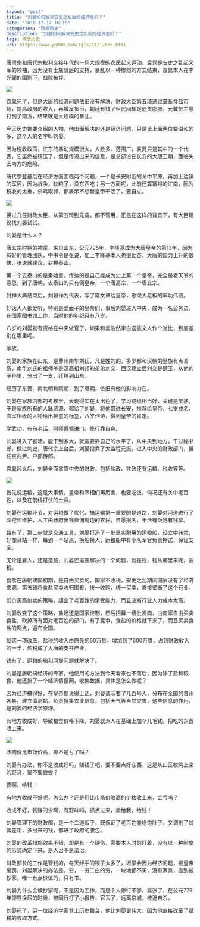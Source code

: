 ```yaml
---
layout: "post"
title: "刘晏如何解决安史之乱后的经济危机？"
date: "2018-12-17 16:15"
categories: "隋唐历史"
description: "刘晏如何解决安史之乱后的经济危机？"
tags: 隋唐历史
url: https://www.y5000.com/zgls/st/17065.html
---
```






唐肃宗和唐代宗权利交接年代的一场大规模的农民起义运动。袁晁是安史之乱起义军的领袖，因为没有士族阶层的支持，暴乱以一种惨烈的方式结束，袁晁本人在李光弼的围剿下，战败被俘。

![](https://img.y5000.com/uploads/allimg/170315/8-1F315103ZK54.jpg)

袁晁死了，但是大唐的经济问题依旧没有解决，财政大臣第五琦通过垄断食盐市场，提高政府的收入，再增发货币，朝廷有钱了但民间却是通货膨胀，元载把主意打到了南方，结果就是大规模的暴乱。

今天历史崔要介绍的人物，他出面解决的还是经济问题，只是比上面两位要温和的多，这个人的名字叫刘晏。

因为税收政策，江东的暴动规模很大，人数多、范围广，袁晁只是其中的一个代表，它虽然被镇压了，但是传递出来的信息，是总部设在长安的大唐王朝，面临失去南方的危险。

唐代宗登基后在经济方面面临两个问题，一个是长安附近的关中平原，再加上边镇的军区，因为战争，缺粮了，没东西吃；另一方面呢，此前还算富裕的江南，因为税收的太重，杀鸡取卵，都表示不想替皇帝干活了，要自立。

![](https://img.y5000.com/uploads/allimg/170315/8-1F31510393HR.jpg)

换过几任财政大臣，从第五琦到元载，都不管用，正是在这样的背景下，有大臣建议找刘晏试试。

刘晏是什么人？

唐玄宗时期的神童，来自山东，公元725年，李隆基成为大唐皇帝的第13年，因为有好的管理团队，中书令是张说，加上李隆基本人也很勤奋，大唐的国力上升的很快，张说就建议，封禅泰山。

第一个去泰山的是秦始皇，传达的是自己能成为史上第一个皇帝，完全是老天爷的意思，到了唐朝，去泰山的只有俩皇帝，一个唐高宗，一个唐玄宗。

封禅大典结束后，刘晏作为代表，写了篇文章给皇帝，歌颂大老板的丰功伟绩。

好话人人都爱听，特别是爱面子的皇帝们，事后刘晏进入中央，成为一名公务员，在国家图书馆工作，当时他的年纪只有八岁。

八岁的刘晏就有资格在中央做官了，如果和孟浩然李白这些文人作个对比，到底差别在哪里呢。

家族。

刘晏的家族在山东，是曹州南华刘氏，凡是姓刘的，多少都和汉朝的皇族有点关系，南华刘氏的祖师爷是汉高祖刘邦的弟弟刘交，西汉建立后刘交是楚王，从他的子孙里，分出了一支，迁移到山东。

经历了东晋、南北朝和隋朝，到了唐朝，依旧有他的影响力在。

刘晏在家族内部的考核里，表现得实在太出色了，学习成绩相当好，关键是早熟，于是家族所有的人脉资源，都给了刘晏，将他带进长安，推荐给皇帝，七岁成名，由宰相级的人物给出神童的标签，八岁作诗，得到皇帝的肯定。

学武功，有句老话，叫师傅领进门，修行靠自身。

刘晏进入了官场，能干到多大，就需要靠自己的水平了，从中央到地方，干过秘书郎，做过刺史，唐代宗上台后，刘晏投靠了太监程元振，进入中央的财政部门，担任京兆尹、户部侍郎。

袁晁起义后，刘晏全面掌管中央的财政，包括盐政、铁政还有运粮、税收等等。

![](https://img.y5000.com/uploads/allimg/170315/8-1F31510392Ja.jpg)

首先说运粮，这是大事情，皇帝和宰相们再厉害，也要吃饭，何况还有关中老百姓，以及在前线打仗的士兵。

刘晏在运输环节，对运粮做了优化，搞运输第一重要的是道路，刘晏对河道进行了深挖和维护，人工由政府出钱雇佣周边的农民，自愿报名，干活有饭吃有钱拿。

路有了，第二步就是交通工具，刘晏打造了一批坚实耐用的运粮船，设立中转站，好像驿站一样，每到一个站点，换船换人，运粮船中有小队军官负责押送，保证安全。

无论是雇人，还是造船，刘晏还需要解决的一个问题，就是钱，钱从哪里来呢，盐税。

食盐在唐朝建国初期，是自由买卖的，国家不收税，安史之乱期间国家没有了经济来源，第五琦将食盐买卖收归国有，统一收购，统一买卖，直接垄断了这个行业。

低价买高价卖的策略，超出了老百姓的承受能力，而且垄断行业人力成本太高。

刘晏改变了这个策略，盐场还是国家控制，然后招募一级批发商，由商家自由买卖食盐，砍掉所有面对老百姓的部门，有了竞争，食盐的价格就下来了，而且买卖食盐的网点，遍布全国。

就这一项改革，盐税的收入由原先的60万贯，增加到了600万贯，占到财政收入的一半，盐税成了大唐的支柱产业。

钱有了，运粮的船和河堤问题就解决了。

刘晏是唐朝搞经济的专家，他使用的方法到今天看来也不落后，因为除了盐和粮食，他还搞了一个经济情报网，收集数据，具体是怎么做呢？

因为经济搞得好，在皇帝那说得上话，刘晏请示要了几百号人，分布在全国的各州各县，建立监测站，负责搜集农业信息，包括天气等自然灾害，这些信息的作用，是刘晏的经济学原理。

有地方收成好，导致粮食价格下降，刘晏就派人在基础上加个几毛钱，把吃的东西收上来。

![](https://img.y5000.com/uploads/allimg/170315/8-1F315103945949.jpg)

收购价比市场价高，那不是亏了吗？

刘晏有办法，你不是收成好吗，赚钱了吧，要不要点好东西，这是从山区收购上来的野货，要不要尝尝？

要啊，给钱！

有地方收成不好呢，怎么办？还是用比市场价略高的价格收上来，会亏吗？

收成不好，钱赚的少啊，有野味吗，抓点过来，卖给我，给钱！

刘晏管理下的财政部，是一个二道贩子，既保证了老百姓能吃饱肚子，又调剂了贫富差距，多出来的钱，都进了政府的腰包。

刘晏的改革措施效果不错，却是有一个硬伤，需要本人时刻盯着，没有以一种制度的形式确定下来，是人治不是法治。

财政部长的工作是管钱的，每天经手的银子太多了，迟早会因为经济问题，被皇帝惩罚，刘晏解决的办法是，穷，一穷二白的穷，一块地都不买，没有家具，直到被抄家，唯一有点价值的，只有书。

刘晏为什么会被抄家呢，不是因为工作，而是个人修行不够，嚣张了，在公元779年领导换届的时候，被同行打了小报告，官丢了，远离京城，被逼自杀。

刘晏死了，另一位经济学家登上历史舞台，他比刘晏更伟大，因为他直接改革了赋税的收取方式。

